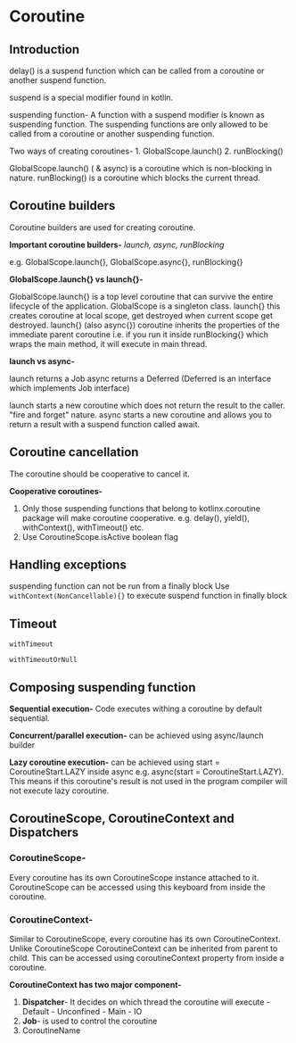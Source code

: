 # Coroutine

## Introduction

delay() is a suspend function which can be called from a coroutine or another suspend function.

suspend is a special modifier found in kotlin.

suspending function- A function with a suspend modifier is known as suspending function. The suspending functions are only allowed to be called from a coroutine or another suspending function. 

Two ways of creating coroutines-
	1. GlobalScope.launch()
	2. runBlocking()

GlobalScope.launch() ( & async) is a coroutine which is non-blocking in nature.
runBlocking() is a coroutine which blocks the current thread.

## Coroutine builders

Coroutine builders are used for creating coroutine.

**Important coroutine builders-**
_launch, async, runBlocking_

e.g. GlobalScope.launch{}, GlobalScope.async{}, runBlocking{}


**GlobalScope.launch{} vs launch{}-**

GlobalScope.launch{} is a top level coroutine that can survive the entire lifecycle of the application. GlobalScope is a singleton class.
launch{} this creates coroutine at local scope, get destroyed when current scope get destroyed.
launch{} (also async{}) coroutine inherits the properties of the immediate parent coroutine i.e. if you run it inside runBlocking{} which wraps the main method, it will execute in main thread.

**launch vs async-**

launch returns a Job
async returns a Deferred (Deferred is an interface which implements Job interface)

launch starts a new coroutine which does not return the result to the caller. "fire and forget" nature.
async starts a new coroutine and allows you to return a result with a suspend function called await.

## Coroutine cancellation

The coroutine should be cooperative to cancel it.

**Cooperative coroutines-**
1. Only those suspending functions that belong to kotlinx.coroutine package will make coroutine cooperative. e.g. delay(), yield(), withContext(), withTimeout() etc.
2. Use CoroutineScope.isActive boolean flag

## Handling exceptions

suspending function can not be run from a finally block
Use `withContext(NonCancellable){}` to execute suspend function in finally block

## Timeout

`withTimeout`

`withTimeoutOrNull`

## Composing suspending function

**Sequential execution-**
Code executes withing a coroutine by default sequential.

**Concurrent/parallel execution-**
	can be achieved using async/launch builder

**Lazy coroutine execution-**
	can be achieved using start = CoroutineStart.LAZY inside async e.g. async(start = CoroutineStart.LAZY). This means if this coroutine's result is not used in the program compiler will not execute lazy coroutine.

## CoroutineScope, CoroutineContext and Dispatchers


### CoroutineScope-

Every coroutine has its own CoroutineScope instance attached to it. CoroutineScope can be accessed using this keyboard from inside the coroutine.

### CoroutineContext-

Similar to CoroutineScope, every coroutine has its own CoroutineContext. Unlike CoroutineScope CoroutineContext can be inherited from parent to child. This can be accessed using coroutineContext property from inside a coroutine.

**CoroutineContext has two major component-**
		
1. **Dispatcher**- It decides on which thread the coroutine will execute
			- Default
			- Unconfined
			- Main
			- IO
2. **Job**- is used to control the coroutine
3. CoroutineName

